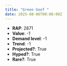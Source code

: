 ```yaml
---
title: "Green Goof "
date: 2025-08-06T00:00:00Z
---
```

- **RAP**: 2871
- **Value**: -1
- **Demand level**: -1
- **Trend**: -1
- **Projected?**: True
- **Hyped?**: True
- **Rare?**: True

